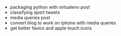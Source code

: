 * packaging python with virtualenv post
* classifying sport tweets
* media queries post
* convert blog to work on iphone with media queries
* get better favico and apple touch icons
